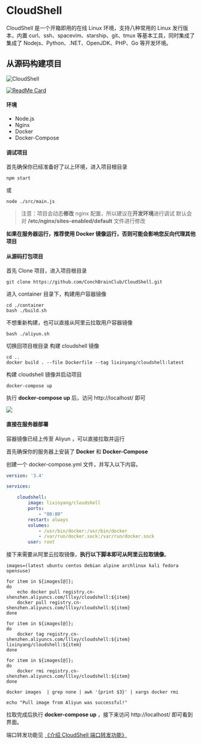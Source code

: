 # CloudShell

CloudShell 是一个开箱即用的在线 Linux 环境，支持八种常用的 Linux 发行版本，内置 curl、ssh、spacevim、starship、git、tmux 等基本工具，同时集成了集成了 Nodejs、Python、.NET、OpenJDK、PHP、Go  等开发环境。

## 从源码构建项目

![CloudShell](https://github.com/ConchBrainClub/CloudShell/workflows/CloudShell/badge.svg)

[![ReadMe Card](https://github-readme-stats.vercel.app/api/pin/?username=conchbrainclub&repo=cloudshell)](https://github.com/conchbrainclub/cloudshell)

#### 环境

- Node.js
- Nginx
- Docker
- Docker-Compose

#### 调试项目

首先确保你已经准备好了以上环境，进入项目根目录

```shell
npm start
```

或

```shell
node ./src/main.js
```

> 注意：项目会动态**修改** nginx 配置，所以建议在**开发环境**进行调试
默认会对 **/etc/nginx/sites-enabled/default** 文件进行修改

**如果在服务器运行，推荐使用 Docker 镜像运行，否则可能会影响您反向代理其他项目**

#### 从源码打包项目

首先 Clone 项目，进入项目根目录

```shell
git clone https://github.com/ConchBrainClub/CloudShell.git
```

进入 container 目录下，构建用户容器镜像

```shell
cd ./container
bash ./build.sh
```

不想重新构建，也可以直接从阿里云拉取用户容器镜像

```shell
bash ./aliyun.sh
```

切换回项目根目录
构建 cloudshell 镜像

```shell
cd ..
docker build . --file Dockerfile --tag lixinyang/cloudshell:latest
```

构建 cloudshell 镜像并启动项目

```shell
docker-compose up
```

执行 **docker-compose up** 后，访问 http://localhost/ 即可

![](https://corehome.oss-accelerate.aliyuncs.com/blogs/screencapture-180-76-232-34-1599031047847.png)

#### 直接在服务器部署

容器镜像已经上传至 Aliyun ，可以直接拉取并运行

首先确保你的服务器上安装了 **Docker** 和 **Docker-Compose**

创建一个 docker-compose.yml 文件，并写入以下内容。

```yaml
version: '3.4'

services:

    cloudshell:
        image: lixinyang/cloudshell
        ports:
            - "80:80"
        restart: always
        volumes:
            - /usr/bin/docker:/usr/bin/docker
            - /var/run/docker.sock:/var/run/docker.sock
        user: root
```

接下来需要从阿里云拉取镜像，**执行以下脚本即可从阿里云拉取镜像**。

```shell
images=(latest ubuntu centos debian alpine archlinux kali fedora opensuse)

for item in ${images[@]};
do
    echo docker pull registry.cn-shenzhen.aliyuncs.com/lllxy/cloudshell:${item}
    docker pull registry.cn-shenzhen.aliyuncs.com/lllxy/cloudshell:${item}
done

for item in ${images[@]};
do
    docker tag registry.cn-shenzhen.aliyuncs.com/lllxy/cloudshell:${item} lixinyang/cloudshell:${item}
done

for item in ${images[@]};
do
    docker rmi registry.cn-shenzhen.aliyuncs.com/lllxy/cloudshell:${item}
done

docker images  | grep none | awk '{print $3}' | xargs docker rmi

echo "Pull image from Aliyun was successful!"
```

拉取完成后执行 **docker-compose up** ，接下来访问 http://localhost/ 即可看到界面。

端口转发功能见 [《介绍 CloudShell 端口转发功能》](https://www.lllxy.net/Blog/Detail/f5008554-1bdd-44bd-8e8d-2c92040057ec)
